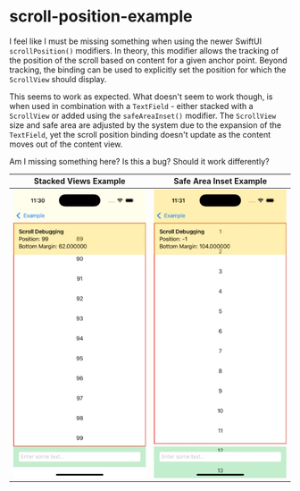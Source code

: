# scroll-position-example

I feel like I must be missing something when using the newer SwiftUI `scrollPosition()` modifiers. In theory, this modifier allows the tracking of the position of the scroll based on content for a given anchor point. Beyond tracking, the binding can be used to explicitly set the position for which the `ScrollView` should display.

This seems to work as expected. What doesn't seem to work though, is when used in combination with a `TextField` - either stacked with a `ScrollView` or added using the `safeAreaInset()` modifier. The `ScrollView` size and safe area are adjusted by the system due to the expansion of the `TextField`, yet the scroll position binding doesn't update as the content moves out of the content view.

Am I missing something here? Is this a bug? Should it work differently?

| Stacked Views Example                                              | Safe Area Inset Example                                             |
| ------------------------------------------------------------------ | ------------------------------------------------------------------- |
| ![ScrollPositionSafeAreaInset.gif](ScrollPositionStackedViews.gif) | ![ScrollPositionSafeAreaInset.gif](ScrollPositionSafeAreaInset.gif) |

 
